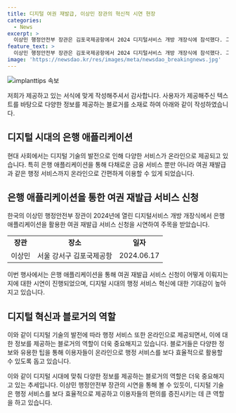 ```yaml
---
title: 디지털 여권 재발급, 이상민 장관의 혁신적 시연 현장
categories:
  - News
excerpt: >
  이상민 행정안전부 장관은 김포국제공항에서 2024 디지털서비스 개방 개장식에 참석했다. 그는 은행 애플리케이션을 통해 여권 재발급 서비스 신청을 시연하며 혁신적인 디지털 서비스에 대한 미래의 가능성을 보여주었다. 
feature_text: >
  이상민 행정안전부 장관은 김포국제공항에서 2024 디지털서비스 개방 개장식에 참석했다. 그는 은행 애플리케이션을 통해 여권 재발급 서비스 신청을 시연하며 혁신적인 디지털 서비스에 대한 미래의 가능성을 보여주었다. 
image: 'https://newsdao.kr/res/images/meta/newsdao_breakingnews.jpg'
---
```


<p><img src="https://newsdao.kr/res/images/meta/newsdao_breakingnews.jpg" alt="implanttips 속보" /></p>

<p>저희가 제공하고 있는 서식에 맞게 작성해주셔서 감사합니다. 사용자가 제공해주신 텍스트를 바탕으로 다양한 정보를 제공하는 블로거를 소재로 하여 아래와 같이 작성하였습니다.</p>

<h2 data-ke-size="size26">디지털 시대의 은행 애플리케이션</h2>

<p data-ke-size="size16">현대 사회에서는 디지털 기술의 발전으로 인해 다양한 서비스가 온라인으로 제공되고 있습니다. 특히 은행 애플리케이션을 통해 다채로운 금융 서비스 뿐만 아니라 여권 재발급과 같은 행정 서비스까지 온라인으로 간편하게 이용할 수 있게 되었습니다.</p>

<h2 data-ke-size="size26">은행 애플리케이션을 통한 여권 재발급 서비스 신청</h2>

<p data-ke-size="size16">한국의 이상민 행정안전부 장관이 2024년에 열린 디지털서비스 개방 개장식에서 은행 애플리케이션을 활용한 여권 재발급 서비스 신청을 시연하여 주목을 받았습니다.</p>

<table>
  <tr>
    <td style="text-align: center; height: 17px;"><b>장관</b></td>
    <td style="text-align: center; height: 17px;"><b>장소</b></td>
    <td style="text-align: center; height: 17px;"><b>일자</b></td>
  </tr>
  <tr>
    <td style="text-align: center; height: 17px;">이상민</td>
    <td style="text-align: center; height: 17px;">서울 강서구 김포국제공항</td>
    <td style="text-align: center; height: 17px;">2024.06.17</td>
  </tr>
</table>

<p data-ke-size="size16">이번 행사에서는 은행 애플리케이션을 통해 여권 재발급 서비스 신청이 어떻게 이뤄지는지에 대한 시연이 진행되었으며, 디지털 시대의 행정 서비스 혁신에 대한 기대감이 높아지고 있습니다.</p>

<h2 data-ke-size="size26">디지털 혁신과 블로거의 역할</h2>

<p data-ke-size="size16">이와 같이 디지털 기술의 발전에 따라 행정 서비스 또한 온라인으로 제공되면서, 이에 대한 정보를 제공하는 블로거의 역할이 더욱 중요해지고 있습니다. 블로거들은 다양한 정보와 유용한 팁을 통해 이용자들이 온라인으로 행정 서비스를 보다 효율적으로 활용할 수 있도록 돕고 있습니다.</p>

<p>이와 같이 디지털 시대에 맞춰 다양한 정보를 제공하는 블로거의 역할은 더욱 중요해지고 있는 추세입니다. 이상민 행정안전부 장관의 시연을 통해 볼 수 있듯이, 디지털 기술은 행정 서비스를 보다 효율적으로 제공하고 이용자들의 편의를 증진시키는 데 큰 역할을 하고 있습니다.</p>

